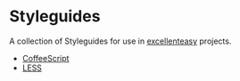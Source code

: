 # Styleguides
A collection of Styleguides for use in [excellenteasy](http://github.com/excellenteasy) projects.

* [CoffeeScript](coffee.md)
* [LESS](less.md)